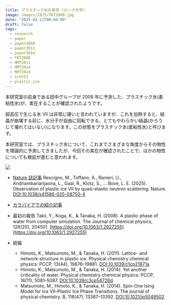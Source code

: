 ```yaml
---
title: プラスチック氷を発見 (ローマ大学)
image: images/2025/TKT2008.jpg
date: "2025-02-12T00:00:00"
draft: false
tags:
  - research
  - paper
  - paper2008
  - paper2011
  - paper2014
  - TKT2008
  - HMT2011
  - HMT2014
  - MHT2014
  - iceVII
  - plastic_ice
---
```


本研究室の前身である田中グループが 2008 年に予測した、プラスチック氷(柔粘性氷)が、実在することが確認されたようです。

超高圧で生じる氷 VII は非常に硬いと言われていますが、これを加熱すると、結晶が崩壊する前に、水分子が自由に回転できる、とてもやわらかい結晶(かろうじて壊れてはいない)になります。この状態をプラスチック氷(柔粘性氷)と呼びます。

本研究室では、プラスチック氷について、これまでさまざまな角度からその物性を理論的に予測してきましたが、今回その実在が確認されたことで、ほかの物性についても検証が進むと思われます。

![](/images/2025/TKT2008.jpg)

- [Nature 誌記事](https://doi.org/10.1038/s41586-025-08750-4) Rescigno, M., Toffano, A., Ranieri, U., Andriambariarijaona, L., Gaal, R., Klotz, S., … Bove, L. E. (2025). Observation of plastic ice VII by quasi-elastic neutron scattering. Nature. [DOI:10.1038/s41586-025-08750-4](https://doi.org/10.1038/s41586-025-08750-4)
- [カラパイアでの紹介記事](https://karapaia.com/archives/490771.html)

- 最初の報告 Takii, Y., Koga, K., & Tanaka, H. (2008). A plastic phase of water from computer simulation. The Journal of chemical physics, 128(20), 204501. [https://doi.org/10.1063/1.2927255](https://doi.org/10.1063/1.2927255)
- 続報
  - Himoto, K., Matsumoto, M., & Tanaka, H. (2011). Lattice- and network-structure in plastic ice. Physical chemistry chemical physics: PCCP, 13(44), 19876–19881. [DOI:10.1039/c1cp21871a](https://doi.org/10.1039/c1cp21871a)
  - Himoto, K., Matsumoto, M., & Tanaka, H. (2014). Yet another criticality of water. Physical chemistry chemical physics: PCCP, 16(11), 5081–5087. [DOI:10.1039/c3cp54726d](https://doi.org/10.1039/c3cp54726d)
  - Matsumoto, M., Himoto, K., & Tanaka, H. (2014). Spin-One Ising Model for Ice VII–Plastic Ice Phase Transitions. The journal of physical chemistry. B, 118(47), 13387–13392. [DOI:10.1021/jp5049502](https://doi.org/10.1021/jp5049502)
